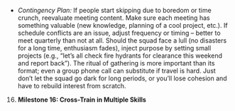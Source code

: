 - _Contingency Plan:_ If people start skipping due to boredom or time crunch, reevaluate meeting content. Make sure each meeting has something valuable (new knowledge, planning of a cool project, etc.). If schedule conflicts are an issue, adjust frequency or timing – better to meet quarterly than not at all. Should the squad face a lull (no disasters for a long time, enthusiasm fades), inject purpose by setting small projects (e.g., “let’s all check fire hydrants for clearance this weekend and report back”). The ritual of gathering is more important than its format; even a group phone call can substitute if travel is hard. Just don’t let the squad go dark for long periods, or you’ll lose cohesion and have to rebuild interest from scratch.  
16. **Milestone 16: Cross-Train in Multiple Skills**